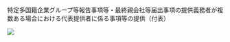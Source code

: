 特定多国籍企業グループ等報告事項等・最終親会社等届出事項の提供義務者が複数ある場合における代表提供者に係る事項等の提供（付表）

![](https://www.nta.go.jp/tmp/bde37da2-7179-4835-a377-0a1e393b08f5/images/43cbeee13451426918108d2cd5b6804970a47e36f634a5d06eb73b90793f0e46.jpg)